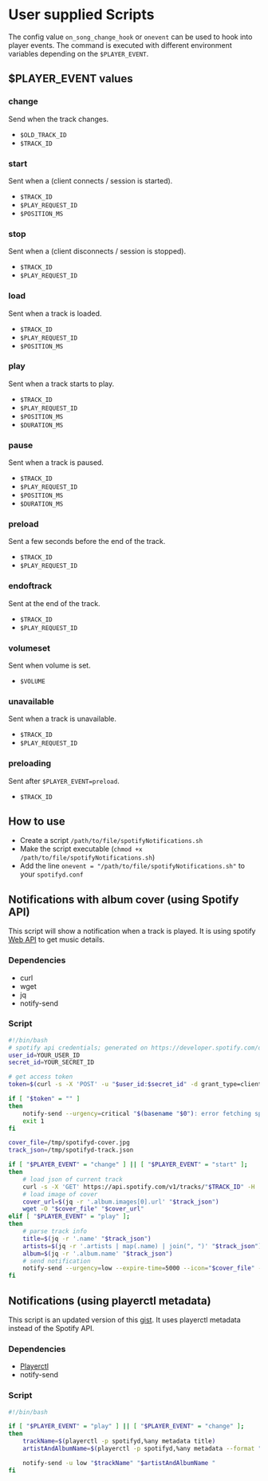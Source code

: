 # User supplied Scripts

The config value `on_song_change_hook` or `onevent` can be used to hook into player events. The command is executed with different environment variables depending on the `$PLAYER_EVENT`.

## $PLAYER_EVENT values

### change
Send when the track changes.
* `$OLD_TRACK_ID`
* `$TRACK_ID`

### start
Sent when a (client connects / session is started).
* `$TRACK_ID`
* `$PLAY_REQUEST_ID`
* `$POSITION_MS`

### stop
Sent when a (client disconnects / session is stopped).
* `$TRACK_ID`
* `$PLAY_REQUEST_ID`

### load
Sent when a track is loaded.
* `$TRACK_ID`
* `$PLAY_REQUEST_ID`
* `$POSITION_MS`

### play
Sent when a track starts to play.
* `$TRACK_ID`
* `$PLAY_REQUEST_ID`
* `$POSITION_MS`
* `$DURATION_MS`

### pause 
Sent when a track is paused.
* `$TRACK_ID`
* `$PLAY_REQUEST_ID`
* `$POSITION_MS`
* `$DURATION_MS`

### preload
Sent a few seconds before the end of the track.
* `$TRACK_ID`
* `$PLAY_REQUEST_ID`

### endoftrack
Sent at the end of the track.
* `$TRACK_ID`
* `$PLAY_REQUEST_ID`

### volumeset
Sent when volume is set.
* `$VOLUME`

### unavailable
Sent when a track is unavailable.
* `$TRACK_ID`
* `$PLAY_REQUEST_ID`

### preloading
Sent after `$PLAYER_EVENT=preload`.
* `$TRACK_ID`

## How to use
* Create a script ```/path/to/file/spotifyNotifications.sh```
* Make the script executable (```chmod +x /path/to/file/spotifyNotifications.sh```)
* Add the line ```onevent = "/path/to/file/spotifyNotifications.sh"``` to your ```spotifyd.conf```


## Notifications with album cover (using Spotify API)

This script will show a notification when a track is played. It is using spotify [Web API](https://developer.spotify.com/documentation/web-api) to get music details.


### Dependencies

* curl 
* wget
* jq 
* notify-send


### Script

```bash
#!/bin/bash
# spotify api credentials; generated on https://developer.spotify.com/dashboard/applications
user_id=YOUR_USER_ID
secret_id=YOUR_SECRET_ID

# get access token
token=$(curl -s -X 'POST' -u "$user_id:$secret_id" -d grant_type=client_credentials https://accounts.spotify.com/api/token | jq -r '.access_token')

if [ "$token" = "" ]
then
    notify-send --urgency=critical "$(basename "$0"): error fetching spotify api token"
    exit 1
fi

cover_file=/tmp/spotifyd-cover.jpg
track_json=/tmp/spotifyd-track.json

if [ "$PLAYER_EVENT" = "change" ] || [ "$PLAYER_EVENT" = "start" ];
then
    # load json of current track
    curl -s -X 'GET' https://api.spotify.com/v1/tracks/"$TRACK_ID" -H 'Accept: application/json' -H 'Content-Type: application/json' -H "Authorization:\"Bearer $token\"" > "$track_json"
    # load image of cover
    cover_url=$(jq -r '.album.images[0].url' "$track_json")
    wget -O "$cover_file" "$cover_url"
elif [ "$PLAYER_EVENT" = "play" ];
then
    # parse track info
    title=$(jq -r '.name' "$track_json")
    artists=$(jq -r '.artists | map(.name) | join(", ")' "$track_json")
    album=$(jq -r '.album.name' "$track_json")
    # send notification
    notify-send --urgency=low --expire-time=5000 --icon="$cover_file" --app-name=spotifyd "$title" "$artists\n$album"
fi
```


## Notifications (using playerctl metadata)

This script is an updated version of this [gist](https://gist.github.com/ohhskar/efe71e82337ed54b9aa704d3df28d2ae). It uses playerctl metadata instead of the Spotify API.


### Dependencies

* [Playerctl](https://github.com/altdesktop/playerctl)
* notify-send

### Script

```bash
#!/bin/bash

if [ "$PLAYER_EVENT" = "play" ] || [ "$PLAYER_EVENT" = "change" ];
then
	trackName=$(playerctl -p spotifyd,%any metadata title)
	artistAndAlbumName=$(playerctl -p spotifyd,%any metadata --format "{{ artist }} ({{ album }})")

	notify-send -u low "$trackName" "$artistAndAlbumName "
fi
```
